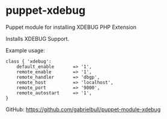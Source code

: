 puppet-xdebug
=============

Puppet module for installing XDEBUG PHP Extension

Installs XDEBUG Support.

Example usage:

```puppet
class { 'xdebug':
    default_enable       => '1',
    remote_enable        => '1',
    remote_handler       => 'dbgp',
    remote_host          => 'localhost',
    remote_port          => '9000',
    remote_autostart     => '1',
}
```

GitHub: https://github.com/gabrielbull/puppet-module-xdebug
